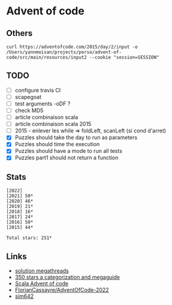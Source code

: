# Advent of code

## Others

```
curl https://adventofcode.com/2015/day/2/input -o /Users/yannmoisan/projects/perso/advent-of-code/src/main/resources/input2 --cookie "session=SESSION"
```

## TODO

- [ ] configure travis CI
- [ ] scapegoat
- [ ] test arguments -oDF ?
- [ ] check MD5
- [ ] article combinaison scala
- [ ] article combinaison scala 2015
- [ ] 2015 - enlever les while => foldLeft, scanLeft (si cond d'arret)
- [X] Puzzles should take the day to run as parameters
- [X] Puzzles should time the execution
- [X] Puzzles should have a mode to run all tests
- [X] Puzzles part1 should not return a function

## Stats

```
[2022]    
[2021] 50*
[2020] 46*
[2019] 21*
[2018] 16*
[2017] 24*
[2016] 50*
[2015] 44*

Total stars: 251*
```

## Links

- [solution megathreads](https://www.reddit.com/r/adventofcode/wiki/archives/solution_megathreads/)
- [350 stars a categorization and megaguide](https://www.reddit.com/r/adventofcode/comments/z0vmy0/350_stars_a_categorization_and_megaguide/)
- [Scala Advent of code](https://scalacenter.github.io/scala-advent-of-code/)
- [FlorianCassayre/AdventOfCode-2022](https://github.com/FlorianCassayre/AdventOfCode-2022)
- [sim642](https://github.com/sim642/adventofcode)